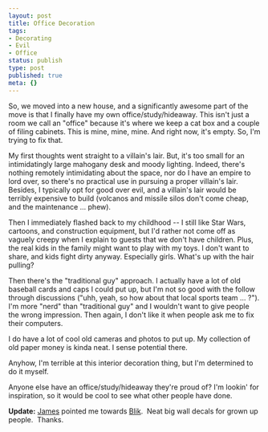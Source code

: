 ```yaml
---
layout: post
title: Office Decoration
tags:
- Decorating
- Evil
- Office
status: publish
type: post
published: true
meta: {}
---
```

So, we moved into a new house, and a significantly awesome part of the move is that I finally have my own office/study/hideaway.  This isn't just a room we call an "office" because it's where we keep a cat box and a couple of filing cabinets.  This is mine, mine, mine.  And right now, it's empty.  So, I'm trying to fix that.

My first thoughts went straight to a villain's lair.  But, it's too small for an intimidatingly large mahogany desk and moody lighting.  Indeed, there's nothing remotely intimidating about the space, nor do I have an empire to lord over, so there's no practical use in pursuing a proper villain's lair.  Besides, I typically opt for good over evil, and a villain's lair would be terribly expensive to build (volcanos and missile silos don't come cheap, and the maintenance ... phew).

Then I immediately flashed back to my childhood -- I still like Star Wars, cartoons, and construction equipment, but I'd rather not come off as vaguely creepy when I explain to guests that we don't have children.  Plus, the real kids in the family might want to play with my toys.  I don't want to share, and kids fight dirty anyway.  Especially girls.  What's up with the hair pulling?

Then there's the "traditional guy" approach.  I actually have a lot of old baseball cards and caps I could put up, but I'm not so good with the follow through discussions ("uhh, yeah, so how about that local sports team ... ?").  I'm more "nerd" than "traditional guy" and I wouldn't want to give people the wrong impression.  Then again, I don't like it when people ask me to fix their computers.

I do have a lot of cool old cameras and photos to put up.  My collection of old paper money is kinda neat.  I sense potential there.

Anyhow, I'm terrible at this interior decoration thing, but I'm determined to do it myself.

Anyone else have an office/study/hideaway they're proud of?  I'm lookin' for inspiration, so it would be cool to see what other people have done.

<strong>Update:</strong> <a href="http://semaphoria.com/james">James</a> pointed me towards <a href="http://whatisblik.com/">Blik</a>.  Neat big wall decals for grown up people.  Thanks.
